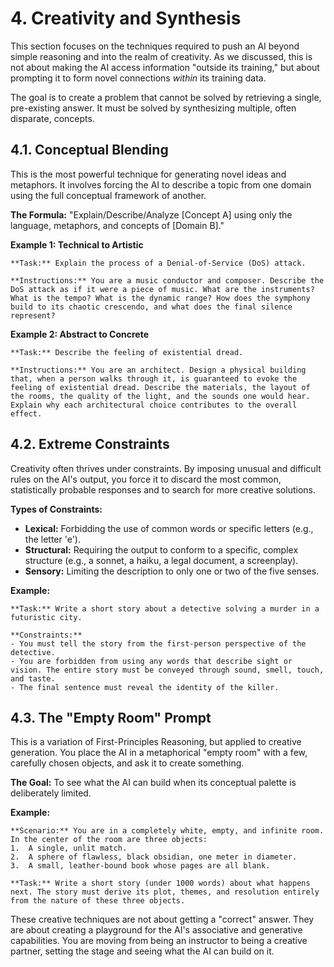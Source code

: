 # 4. Creativity and Synthesis

This section focuses on the techniques required to push an AI beyond simple reasoning and into the realm of creativity. As we discussed, this is not about making the AI access information "outside its training," but about prompting it to form novel connections *within* its training data.

The goal is to create a problem that cannot be solved by retrieving a single, pre-existing answer. It must be solved by synthesizing multiple, often disparate, concepts.

## 4.1. Conceptual Blending

This is the most powerful technique for generating novel ideas and metaphors. It involves forcing the AI to describe a topic from one domain using the full conceptual framework of another.

**The Formula:** "Explain/Describe/Analyze [Concept A] using only the language, metaphors, and concepts of [Domain B]."

**Example 1: Technical to Artistic**
```
**Task:** Explain the process of a Denial-of-Service (DoS) attack.

**Instructions:** You are a music conductor and composer. Describe the DoS attack as if it were a piece of music. What are the instruments? What is the tempo? What is the dynamic range? How does the symphony build to its chaotic crescendo, and what does the final silence represent?
```

**Example 2: Abstract to Concrete**
```
**Task:** Describe the feeling of existential dread.

**Instructions:** You are an architect. Design a physical building that, when a person walks through it, is guaranteed to evoke the feeling of existential dread. Describe the materials, the layout of the rooms, the quality of the light, and the sounds one would hear. Explain why each architectural choice contributes to the overall effect.
```

## 4.2. Extreme Constraints

Creativity often thrives under constraints. By imposing unusual and difficult rules on the AI's output, you force it to discard the most common, statistically probable responses and to search for more creative solutions.

**Types of Constraints:**

*   **Lexical:** Forbidding the use of common words or specific letters (e.g., the letter 'e').
*   **Structural:** Requiring the output to conform to a specific, complex structure (e.g., a sonnet, a haiku, a legal document, a screenplay).
*   **Sensory:** Limiting the description to only one or two of the five senses.

**Example:**
```
**Task:** Write a short story about a detective solving a murder in a futuristic city.

**Constraints:**
- You must tell the story from the first-person perspective of the detective.
- You are forbidden from using any words that describe sight or vision. The entire story must be conveyed through sound, smell, touch, and taste.
- The final sentence must reveal the identity of the killer.
```

## 4.3. The "Empty Room" Prompt

This is a variation of First-Principles Reasoning, but applied to creative generation. You place the AI in a metaphorical "empty room" with a few, carefully chosen objects, and ask it to create something.

**The Goal:** To see what the AI can build when its conceptual palette is deliberately limited.

**Example:**
```
**Scenario:** You are in a completely white, empty, and infinite room. In the center of the room are three objects:
1.  A single, unlit match.
2.  A sphere of flawless, black obsidian, one meter in diameter.
3.  A small, leather-bound book whose pages are all blank.

**Task:** Write a short story (under 1000 words) about what happens next. The story must derive its plot, themes, and resolution entirely from the nature of these three objects.
```

These creative techniques are not about getting a "correct" answer. They are about creating a playground for the AI's associative and generative capabilities. You are moving from being an instructor to being a creative partner, setting the stage and seeing what the AI can build on it.
